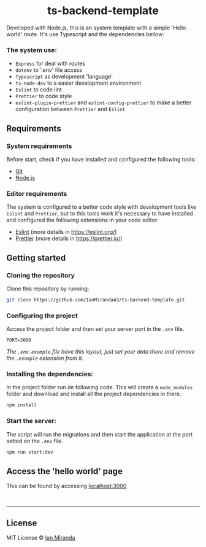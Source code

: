 
<h1 align="center"> 
	ts-backend-template
</h1>

Developed with Node.js, this is an system template with a simple 'Hello world' route. It's use Typescript and the dependencies bellow:

### The system use: 
* `Express` for deal with routes
* `dotenv` to '.env' file access
* `Typescript` as development 'language'
* `ts-node-dev` to a easier development environment
* `Eslint` to code lint
* `Prettier` to code style
* `eslint-plugin-prettier` and `eslint-config-prettier` to make a better configuration between `Prettier` and `Eslint`

## Requirements

### System requirements

Before start, check if you have installed and configured the following tools:

* [Git](https://git-scm.com/)
* [Node.js](https://nodejs.org/en/)

### Editor requirements

The system is configured to a better code style with development tools like `Eslint` and `Prettier`, but to this tools work it's necessary to have installed and configured the following extensions in your code editor: 

* [Eslint](https://marketplace.visualstudio.com/items?itemName=dbaeumer.vscode-eslint) (more details in https://eslint.org/)
* [Prettier](https://marketplace.visualstudio.com/items?itemName=esbenp.prettier-vscode) (more details in https://prettier.io/)

## Getting started

### Cloning the repository

Clone this repository by running:

```bash
git clone https://github.com/IanMiranda43/ts-backend-template.git
```

### Configuring the project

Access the project folder and then set your server port in the `.env` file.

```env
PORT=3000
```

_The `.env.example` file have this layout, just set your data there and remove the `.example` extension from it._

### Installing the dependencies:

In the project folder run de following code. This will create a `node_modules` folder and download and install all the project dependencies in there. 

```bash
npm install
```

### Start the server:

The script will run the migrations and then start the application at the port setted on the `.env` file.

```bash
npm run start:dev
```

## Access the 'hello world' page

This can be found by accessing <a href="http://localhost:3000" target="blank">localhost:3000<a>

<br>

---

## License

MIT License © [Ian Miranda](https://github.com/IanMiranda43)
